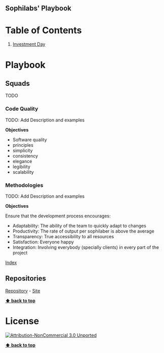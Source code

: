 ## Sophilabs' Playbook

# Table of Contents

1. [Investment Day](#investment-day)

# Playbook

## Squads

TODO

### Code Quality

TODO: Add Description and examples

**Objectives**

* Software quality
* principles
* simplicity
* consistency
* elegance
* legibility
* scalability

### Methodologies

TODO: Add Description and examples

**Objectives**

Ensure that the development process encourages:

* Adaptability: The ability of the team to quickly adapt to changes
* Productivity: The rate of output per sophilaber is above the average
* Transparency: True accessibility to all resources
* Satisfaction: Everyone happy
* Integration: Involving everybody (specially clients) in every part of the project

[Index](https://git.sophilabs.io/sophilabs/guidelines/master/methodologies.md)


## Repositories

[Repository](https://git.sophilabs.io/sophilabs/guidelines) -
[Site](https://guidelines.sophilabs.io)

**[⬆ back to top](#table-of-contents)**

# License

[![Attribution-NonCommercial 3.0 Unported](https://licensebuttons.net/l/by-nc/3.0/88x31.png)](./LICENSE.md)

**[⬆ back to top](#table-of-contents)**